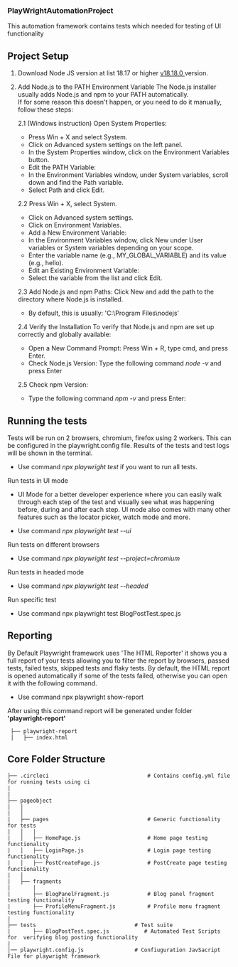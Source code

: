 ### PlayWrightAutomationProject

This automation framework contains tests which needed for testing of UI functionality


## **Project Setup**

1. Download Node JS version at list 18.17 or higher [v18.18.0 ](https://nodejs.org/en/blog/release/v18.18.0) version.
2. Add Node.js to the PATH Environment Variable
   The Node.js installer usually adds Node.js and npm to your PATH automatically.    
   If for some reason this doesn't happen, or you need to do it manually, follow these steps:

   
 
   2.1 (Windows instruction) Open System Properties: 
   - Press Win + X and select System.
   - Click on Advanced system settings on the left panel.
   - In the System Properties window, click on the Environment Variables button.
   - Edit the PATH Variable:
   - In the Environment Variables window, under System variables, scroll down and find the Path variable.   
   - Select Path and click Edit.

   2.2 Press Win + X, select System.
   - Click on Advanced system settings.
   - Click on Environment Variables.
   - Add a New Environment Variable:
   - In the Environment Variables window, click New under User variables or System variables depending on your scope.
   - Enter the variable name (e.g., MY_GLOBAL_VARIABLE) and its value (e.g., hello).
   - Edit an Existing Environment Variable:
   - Select the variable from the list and click Edit.

   2.3 Add Node.js and npm Paths:
   Click New and add the path to the directory where Node.js is installed. 
   - By default, this is usually: 'C:\Program Files\nodejs\'

   2.4  Verify the Installation
   To verify that Node.js and npm are set up correctly and globally available:
   - Open a New Command Prompt:
   Press Win + R, type cmd, and press Enter.
   - Check Node.js Version:
   Type the following command *node -v* and press Enter

   2.5  Check npm Version:
   - Type the following command *npm -v* and press Enter:

## **Running the tests**
Tests will be run on 2 browsers, chromium, firefox using 2 workers. 
This can be configured in the playwright.config file. 
Results of the tests and test logs will be shown in the terminal.

- Use command *npx playwright test* if you want to run all tests.

Run tests in UI mode

-  UI Mode for a better developer experience where you can easily walk through each step of the test and visually see what was happening before, during and after each step.
   UI mode also comes with many other features such as the locator picker, watch mode and more.

 - Use command *npx playwright test --ui* 

Run tests on different browsers
 
- Use command *npx playwright test --project=chromium*

Run tests in headed mode

- Use command *npx playwright test --headed*

Run specific test

- Use command npx playwright test BlogPostTest.spec.js

## **Reporting**
By Default Playwright framework uses 'The HTML Reporter' it shows you a full report of your tests allowing you to filter the report by browsers, passed tests, failed tests, skipped tests and flaky tests.
By default, the HTML report is opened automatically if some of the tests failed, otherwise you can open it with the following command.

- Use command npx playwright show-report

After using this command report will be generated under folder **'playwright-report'**

     ├── playwright-report                             
     |   ├── index.html
     

## **Core Folder Structure**
    ├── .circleci                               # Contains config.yml file for running tests using ci
    |
    |
    ├── pageobject                       
    |   │    
    |   │
    |   ├── pages                               # Generic functionality for tests
    |   │   |
    |   │   ├── HomePage.js                     # Home page testing functionality
    |   │   ├── LoginPage.js                    # Login page testing functionality
    |   │   ├── PostCreatePage.js               # PostCreate page testing functionality
    |   │   
    |   ├── fragments   
    |       |
    |       ├── BlogPanelFragment.js            # Blog panel fragment testing functionality
    |       ├── ProfileMenuFragment.js          # Profile menu fragment testing functionality 
    |
    ├── tests                               # Test suite
    |       ├── BlogPostTest.spec.js           # Automated Test Scripts for  verifying blog posting functionality    
    |
    │── playwright.config.js                # Confiuguration JavSacript File for playwright framework
 

